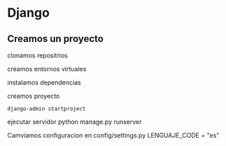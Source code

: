 # Django

## Creamos un proyecto

clonamos repositrios

creamos entornos virtuales

instalamos dependencias

creamos proyecto

    django-admin startproject

ejecutar servidor
    python manage.py runserver

Camviamos configuracion en config/settings.py
    LENGUAJE_CODE = "es"

    